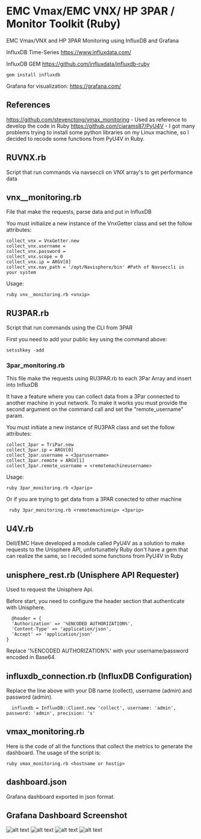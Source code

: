 # EMC Vmax/EMC VNX/ HP 3PAR / Monitor Toolkit (Ruby)
EMC Vmax/VNX  and HP 3PAR Monitoring using InfluxDB and Grafana

InfluxDB Time-Series https://www.influxdata.com/

InfluxDB GEM https://github.com/influxdata/influxdb-ruby
```
gem install influxdb
```
Grafana for visualization: https://grafana.com/

## References
https://github.com/stevenctong/vmax_monitoring - Used as reference to develop the code in Ruby 
https://github.com/ciarams87/PyU4V - I got many problems trying to install some python libraries on my Linux machine, so I decided to recode some functions from PyU4V in Ruby.

## RUVNX.rb
  Script that run commands via navseccli on VNX array's to get performance data

## vnx__monitoring.rb
  File that make the requests, parse data and put in InfluxDB
  
  You must initialize a new instance of the VnxGetter class and set the follow attributes:
  ```
  collect_vnx = VnxGetter.new
  collect_vnx.username =
  collect_vnx.password =
  collect_vnx.scope = 0
  collect_vnx.ip = ARGV[0]
  collect_vnx.nav_path = '/opt/Navisphere/bin' #Path of Navseccli in your system
  ```

  Usage:
  ```
  ruby vnx__monitoring.rb <vnxip>
  ```

## RU3PAR.rb
  Script that run commands using the CLI from 3PAR

  First you need to add your public key using the command above:
  ```
  setsshkey -add
  ```

### 3par_monitoring.rb
  This file make the requests using RU3PAR.rb to each 3Par Array and insert into InfluxDB

  It have a feature where you can collect data from a 3Par connected to another machine in yout network. To make it works you must provide the second argument on the command call and set the "remote_username" param.

  You must initiate a new instance of RU3PAR class and set the follow attributes:
  ```
  collect_3par = TriPar.new
  collect_3par.ip = ARGV[0]
  collect_3par.username = <3parusername>
  collect_3par.remote = ARGV[1]
  collect_3par.remote_username = <remotemachineusername>
  ```

  Usage:
  ```
  ruby 3par_monitoring.rb <3parip>
  ```

  Or if you are trying to get data from a 3PAR conected to other machine
  ```
   ruby 3par_monitoring.rb <remotemachineip> <3parip>
  ```

## U4V.rb 
  Dell/EMC Have developed a module called PyU4V as a solution to make requests to the Unisphere API, unfortunattely Ruby don't have a gem that can realize the same, so I recoded some functions from PyU4V in Ruby
  
## unisphere_rest.rb (Unisphere API Requester)
  Used to request the Unisphere Api. 
  
  Before start, you need to configure the header section that authenticate with Unisphere.
  ```
    @header = {
    'Authorization' => '%ENCODED AUTHORIZATION%',
    'Content-Type' => 'application/json',
    'Accept' => 'application/json'
  }
```
  Replace '%ENCODED AUTHORIZATION%' with your username/password encoded in Base64.
  
## influxdb_connection.rb (InfluxDB Configuration)
Replace the line above with  your DB name (collect), username (admin) and password (admin).
```
  influxdb = InfluxDB::Client.new 'collect', username: 'admin', password: 'admin', precision: 's'
```

## vmax_monitoring.rb
Here is the code of all the functions that collect the metrics to generate the dashboard.
The usage of the script is:
```
ruby vmax_monitoring.rb <hostname or hostip>
```

## dashboard.json
Grafana dashboard exported in json format.


## Grafana Dashboard Screenshot 
![alt text](https://raw.githubusercontent.com/FakeCast/vmax_monitor/master/dashboard.PNG)
![alt text](https://raw.githubusercontent.com/FakeCast/vmax_monitor/master/storagegroup.PNG)
![alt text](https://raw.githubusercontent.com/FakeCast/vmax_monitor/master/hostmetric.PNG)
![alt text](https://raw.githubusercontent.com/FakeCast/vmax_monitor/master/end.png)
